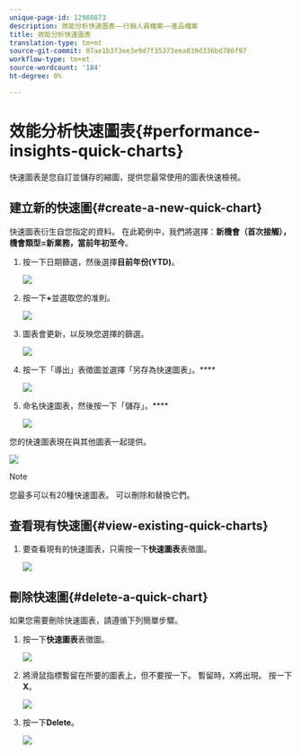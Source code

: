 ```yaml
---
unique-page-id: 12980873
description: 效能分析快速圖表——行銷人員檔案——產品檔案
title: 效能分析快速圖表
translation-type: tm+mt
source-git-commit: 07ae1b3f3ee3e9d7f35373eea039d336bd786f97
workflow-type: tm+mt
source-wordcount: '184'
ht-degree: 0%

---
```



# 效能分析快速圖表{#performance-insights-quick-charts}

快速圖表是您自訂並儲存的縮圖，提供您最常使用的圖表快速檢視。

## 建立新的快速圖{#create-a-new-quick-chart}

快速圖表衍生自您指定的資料。 在此範例中，我們將選擇：**新機會（首次接觸），機會類型=新業務，當前年初至今**。

1. 按一下日期篩選，然後選擇&#x200B;**目前年份(YTD)**。

   ![](assets/1-2.png)

1. 按一下&#x200B;**+**&#x200B;並選取您的准則。

   ![](assets/2-2.png)

1. 圖表會更新，以反映您選擇的篩選。

   ![](assets/3-3.png)

1. 按一下「導出」表徵圖並選擇「另存為快速圖表」。****

   ![](assets/4-2.png)

1. 命名快速圖表，然後按一下「儲存」。****

   ![](assets/5-3.png)

您的快速圖表現在與其他圖表一起提供。

![](assets/6-3.png)

>[!NOTE]
>
>您最多可以有20種快速圖表。 可以刪除和替換它們。

## 查看現有快速圖{#view-existing-quick-charts}

1. 要查看現有的快速圖表，只需按一下&#x200B;**快速圖表**&#x200B;表徵圖。

   ![](assets/7-1.png)

## 刪除快速圖{#delete-a-quick-chart}

如果您需要刪除快速圖表，請遵循下列簡單步驟。

1. 按一下&#x200B;**快速圖表**&#x200B;表徵圖。

   ![](assets/8-1.png)

1. 將滑鼠指標暫留在所要的圖表上，但不要按一下。 暫留時，X將出現。 按一下&#x200B;**X**。

   ![](assets/9-2.png)

1. 按一下&#x200B;**Delete**。

   ![](assets/10-1.png)

